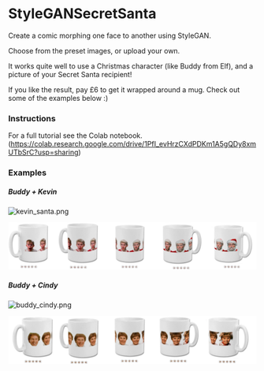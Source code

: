 # StyleGANSecretSanta

Create a comic morphing one face to another using StyleGAN.

Choose from the preset images, or upload your own. 

It works quite well to use a Christmas character (like Buddy from Elf),
and a picture of your Secret Santa recipient!

If you like the result, pay £6 to get it wrapped around a mug.
Check out some of the examples below :)


### Instructions

For a full tutorial see the Colab notebook. (https://colab.research.google.com/drive/1PfI_evHrzCXdPDKm1A5gQDy8xmUTbSrC?usp=sharing)

### Examples

##### Buddy + Kevin

![kevin_santa.png](README_images/kevin_santa.png)

![kevin_santa_mug.png](README_images/kevin_santa_mug.png)

##### Buddy + Cindy

![buddy_cindy.png](README_images/buddy_cindy.png)

![buddy_cindy_mug.png](README_images/buddy_cindy_mug.png)



